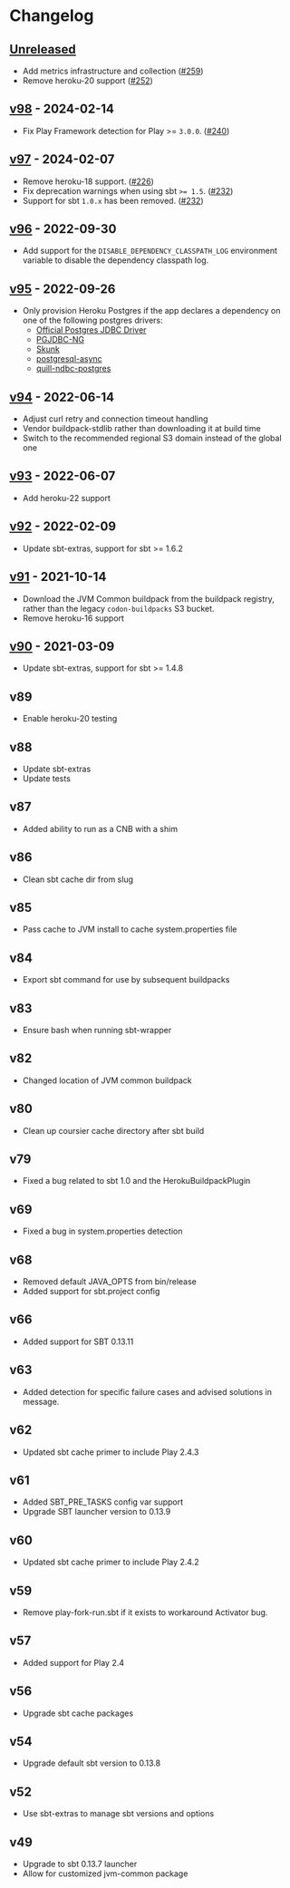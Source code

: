 # Changelog

## [Unreleased]

* Add metrics infrastructure and collection ([#259](https://github.com/heroku/heroku-buildpack-scala/pull/259))
* Remove heroku-20 support ([#252](https://github.com/heroku/heroku-buildpack-scala/pull/252))

## [v98] - 2024-02-14

* Fix Play Framework detection for Play >= `3.0.0`. ([#240](https://github.com/heroku/heroku-buildpack-scala/pull/240))

## [v97] - 2024-02-07

* Remove heroku-18 support. ([#226](https://github.com/heroku/heroku-buildpack-scala/pull/226))
* Fix deprecation warnings when using sbt `>= 1.5`. ([#232](https://github.com/heroku/heroku-buildpack-scala/pull/232))
* Support for sbt `1.0.x` has been removed. ([#232](https://github.com/heroku/heroku-buildpack-scala/pull/232))

## [v96] - 2022-09-30

* Add support for the `DISABLE_DEPENDENCY_CLASSPATH_LOG` environment variable to disable the dependency classpath log. 

## [v95] - 2022-09-26

* Only provision Heroku Postgres if the app declares a dependency on one of the following postgres drivers:
    - [Official Postgres JDBC Driver](https://jdbc.postgresql.org/)
    - [PGJDBC-NG](https://impossibl.github.io/pgjdbc-ng/)
    - [Skunk](https://tpolecat.github.io/skunk/)
    - [postgresql-async](https://github.com/postgresql-async/postgresql-async)
    - [quill-ndbc-postgres](https://getquill.io/#docs)

## [v94] - 2022-06-14

* Adjust curl retry and connection timeout handling
* Vendor buildpack-stdlib rather than downloading it at build time
* Switch to the recommended regional S3 domain instead of the global one

## [v93] - 2022-06-07

* Add heroku-22 support

## [v92] - 2022-02-09

* Update sbt-extras, support for sbt >= 1.6.2

## [v91] - 2021-10-14

* Download the JVM Common buildpack from the buildpack registry, rather than the legacy `codon-buildpacks` S3 bucket.
* Remove heroku-16 support

## [v90] - 2021-03-09

* Update sbt-extras, support for sbt >= 1.4.8

## v89

* Enable heroku-20 testing

## v88

* Update sbt-extras
* Update tests

## v87

* Added ability to run as a CNB with a shim

## v86

* Clean sbt cache dir from slug

## v85

* Pass cache to JVM install to cache system.properties file

## v84

* Export sbt command for use by subsequent buildpacks

## v83

* Ensure bash when running sbt-wrapper

## v82

* Changed location of JVM common buildpack

## v80

* Clean up coursier cache directory after sbt build

## v79

* Fixed a bug related to sbt 1.0 and the HerokuBuildpackPlugin

## v69

* Fixed a bug in system.properties detection

## v68

* Removed default JAVA_OPTS from bin/release
* Added support for sbt.project config

## v66

* Added support for SBT 0.13.11

## v63

* Added detection for specific failure cases and advised solutions in message.

## v62

* Updated sbt cache primer to include Play 2.4.3

## v61

* Added SBT_PRE_TASKS config var support
* Upgrade SBT launcher version to 0.13.9

## v60

* Updated sbt cache primer to include Play 2.4.2

## v59

* Remove play-fork-run.sbt if it exists to workaround Activator bug.

## v57

* Added support for Play 2.4

## v56

* Upgrade sbt cache packages

## v54

* Upgrade default sbt version to 0.13.8

## v52

* Use sbt-extras to manage sbt versions and options

## v49

*  Upgrade to sbt 0.13.7 launcher
*  Allow for customized jvm-common package

[unreleased]: https://github.com/heroku/heroku-buildpack-scala/compare/v98...main
[v98]: https://github.com/heroku/heroku-buildpack-scala/compare/v97...v98
[v97]: https://github.com/heroku/heroku-buildpack-scala/compare/v96...v97
[v96]: https://github.com/heroku/heroku-buildpack-scala/compare/v95...v96
[v95]: https://github.com/heroku/heroku-buildpack-scala/compare/v94...v95
[v94]: https://github.com/heroku/heroku-buildpack-scala/compare/v93...v94
[v93]: https://github.com/heroku/heroku-buildpack-scala/compare/v92...v93
[v92]: https://github.com/heroku/heroku-buildpack-scala/compare/v91...v92
[v91]: https://github.com/heroku/heroku-buildpack-scala/compare/v90...v91
[v90]: https://github.com/heroku/heroku-buildpack-scala/compare/v89...v90
